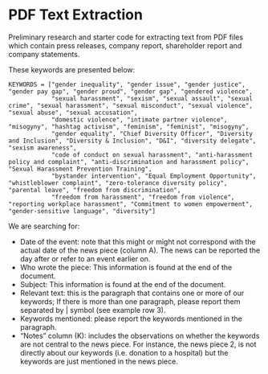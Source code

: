 # PDF Text Extraction

Preliminary research and starter code for extracting text from PDF files which contain press releases, company report, shareholder report and company statements. <br>

These keywords are presented below: <br>

```
KEYWORDS = ["gender inequality", "gender issue", "gender justice", "gender pay gap", "gender proud", "gender gap", "gendered violence",
            "sexual harassment", "sexism", "sexual assault", "sexual crime", "sexual harassment", "sexual misconduct", "sexual violence", "sexual abuse", "sexual accusation",
            "domestic violence", "intimate partner violence", "misogyny", "hashtag activism", "feminism", "feminist", "misogyny",
            "gender equality", "Chief Diversity Officer", "Diversity and Inclusion", "Diversity & Inclusion", "D&I", "diversity delegate", "sexism awareness",
            "code of conduct on sexual harassment", "anti-harassment policy and complaint", "anti-discrimination and harassment policy", "Sexual Harassment Prevention Training",
            "bystander intervention", "Equal Employment Opportunity", "whistleblower complaint", "zero-tolerance diversity policy", "parental leave", "freedom from discrimination",
            "freedom from harassment", "freedom from violence", "reporting workplace harassment", "Commitment to women empowerment", "gender-sensitive language", "diversity"]
```

We are searching for:
- Date of the event: note that this might or might not correspond with the actual date of the news piece (column A). The news can be reported the day after or refer to an event earlier on. 
- Who wrote the piece:  This information is found at the end of the document. 
- Subject: This information is found at the end of the document.
- Relevant text: this is the paragraph that contains one or more of our keywords; If there is more than one paragraph, please report them separated by | symbol (see example row 3).
- Keywords mentioned: please report the keywords mentioned in the paragraph.
- “Notes” column (K): includes the observations on whether the keywords are not central to the news piece. For instance, the news piece 2, is not directly about our keywords (i.e. donation to a hospital) but the keywords are just mentioned in the news piece. 
